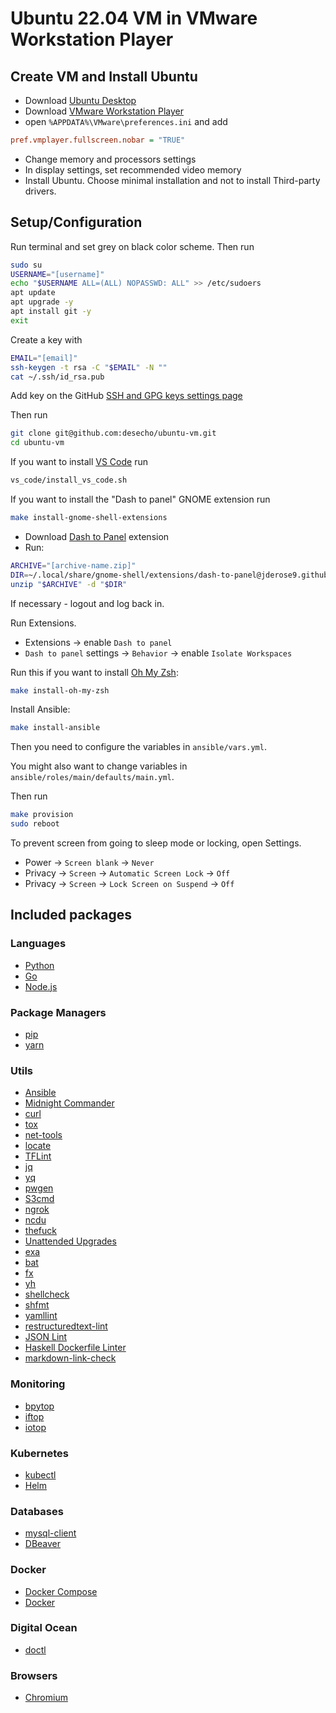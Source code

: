 # Ubuntu 22.04 VM in VMware Workstation Player

## Create VM and Install Ubuntu

* Download [Ubuntu Desktop](https://www.ubuntu.com/download/desktop)
* Download [VMware Workstation Player](https://www.vmware.com/ca/products/workstation-player/workstation-player-evaluation.html)
* open `%APPDATA%\VMware\preferences.ini` and add

```ini
pref.vmplayer.fullscreen.nobar = "TRUE"
```

* Change memory and processors settings
* In display settings, set recommended video memory
* Install Ubuntu. Choose minimal installation and not to install Third-party drivers.

## Setup/Configuration

Run terminal and set grey on black color scheme. Then run

```bash
sudo su
USERNAME="[username]"
echo "$USERNAME ALL=(ALL) NOPASSWD: ALL" >> /etc/sudoers
apt update
apt upgrade -y
apt install git -y
exit
```

Create a key with

```bash
EMAIL="[email]"
ssh-keygen -t rsa -C "$EMAIL" -N ""
cat ~/.ssh/id_rsa.pub
```

Add key on the GitHub [SSH and GPG keys settings page](https://github.com/settings/keys)

Then run

```bash
git clone git@github.com:desecho/ubuntu-vm.git
cd ubuntu-vm
```

If you want to install [VS Code](https://code.visualstudio.com/) run

```bash
vs_code/install_vs_code.sh
```

If you want to install the "Dash to panel" GNOME extension run

```bash
make install-gnome-shell-extensions
```

* Download [Dash to Panel](https://extensions.gnome.org/extension/1160/dash-to-panel/) extension
* Run:

```bash
ARCHIVE="[archive-name.zip]"
DIR=~/.local/share/gnome-shell/extensions/dash-to-panel@jderose9.github.com
unzip "$ARCHIVE" -d "$DIR"
```

If necessary - logout and log back in.

Run Extensions.

* Extensions → enable `Dash to panel`
* `Dash to panel` settings → `Behavior` → enable `Isolate Workspaces`

Run this if you want to install [Oh My Zsh](https://github.com/robbyrussell/oh-my-zsh):

```bash
make install-oh-my-zsh
```

Install Ansible:

```bash
make install-ansible
```

Then you need to configure the variables in `ansible/vars.yml`.

You might also want to change variables in `ansible/roles/main/defaults/main.yml`.

Then run

```bash
make provision
sudo reboot
```

To prevent screen from going to sleep mode or locking, open Settings.

* Power → `Screen blank` → `Never`
* Privacy → `Screen` → `Automatic Screen Lock` → `Off`
* Privacy → `Screen` → `Lock Screen on Suspend` → `Off`

## Included packages

### Languages

* [Python](https://www.python.org/)
* [Go](https://golang.org/)
* [Node.js](https://nodejs.org/en/)

### Package Managers

* [pip](https://pypi.org/project/pip/)
* [yarn](https://yarnpkg.com/)

### Utils

* [Ansible](https://www.ansible.com/)
* [Midnight Commander](https://midnight-commander.org/)
* [curl](https://curl.se/)
* [tox](https://tox.readthedocs.io/en/latest/)
* [net-tools](https://sourceforge.net/projects/net-tools/)
* [locate](https://www.gnu.org/software/findutils/)
* [TFLint](https://github.com/terraform-linters/tflint)
* [jq](https://stedolan.github.io/jq/)
* [yq](https://mikefarah.gitbook.io/yq/)
* [pwgen](https://linux.die.net/man/1/pwgen)
* [S3cmd](https://s3tools.org/s3cmd)
* [ngrok](https://ngrok.com/)
* [ncdu](https://dev.yorhel.nl/ncdu)
* [thefuck](https://github.com/nvbn/thefuck)
* [Unattended Upgrades](https://wiki.debian.org/UnattendedUpgrades)
* [exa](https://the.exa.website/)
* [bat](https://github.com/sharkdp/bat)
* [fx](https://github.com/antonmedv/fx)
* [yh](https://github.com/andreazorzetto/yh)
* [shellcheck](https://www.shellcheck.net/)
* [shfmt](https://github.com/mvdan/sh)
* [yamllint](https://github.com/adrienverge/yamllint)
* [restructuredtext-lint](https://pypi.org/project/restructuredtext-lint/)
* [JSON Lint](https://github.com/zaach/jsonlint)
* [Haskell Dockerfile Linter](https://github.com/hadolint/hadolint/)
* [markdown-link-check](https://github.com/tcort/markdown-link-check)

### Monitoring

* [bpytop](https://github.com/aristocratos/bpytop)
* [iftop](https://linux.die.net/man/8/iftop)
* [iotop](https://linux.die.net/man/1/iotop)

### Kubernetes

* [kubectl](https://kubernetes.io/docs/reference/kubectl/)
* [Helm](https://helm.sh/)

### Databases

* [mysql-client](https://dev.mysql.com/doc/refman/8.0/en/mysql.html)
* [DBeaver](https://dbeaver.io/)

### Docker

* [Docker Compose](https://docs.docker.com/compose/)
* [Docker](https://www.docker.com/)

### Digital Ocean

* [doctl](https://docs.digitalocean.com/reference/doctl/)

### Browsers

* [Chromium](https://www.chromium.org/Home)

